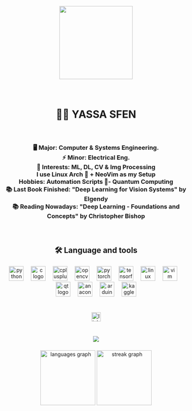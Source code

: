 <div align="center">
  <img height="200" src="https://i.imgur.com/ChdOIwW.jpg"  />
</div>

###

<br clear="both">

<h1 align="center">👩‍💻  YASSA SFEN </h1> 

###

<br clear="both">

<h3 align="center";">🖥️ Major: Computer & Systems Engineering. <br>⚡ Minor: Electrical Eng. <br> 🤖 Interests: ML, DL, CV & Img Processing <br> I use Linux Arch 🐧 + NeoVim as my Setup <br> Hobbies: Automation Scripts 📜- Quantum Computing <br> 📚 Last Book Finished: "Deep Learning for Vision Systems" by Elgendy <br> 📚 Reading Nowadays: "Deep Learning - Foundations and Concepts" by Christopher Bishop</h3> 

###

<br clear="both">

<h2 align="center">🛠 Language and tools</h2> 

###


<div align="center">
  <img src="https://cdn.jsdelivr.net/gh/devicons/devicon/icons/python/python-original.svg" height="40" alt="python logo"  />
  <img width="12" />
  <img src="https://cdn.jsdelivr.net/gh/devicons/devicon/icons/c/c-original.svg" height="40" alt="c logo"  />
  <img width="12" />
  <img src="https://cdn.jsdelivr.net/gh/devicons/devicon/icons/cplusplus/cplusplus-original.svg" height="40" alt="cplusplus logo"  />
  <img width="12" />
  <img src="https://cdn.jsdelivr.net/gh/devicons/devicon/icons/opencv/opencv-original.svg" height="40" alt="opencv logo"  />
  <img width="12" />
  <img src="https://cdn.jsdelivr.net/gh/devicons/devicon/icons/pytorch/pytorch-original.svg" height="40" alt="pytorch logo"  />
  <img width="12" />
  <img src="https://cdn.jsdelivr.net/gh/devicons/devicon/icons/tensorflow/tensorflow-original.svg" height="40" alt="tensorflow logo"  />
  <img width="12" />
  <img src="https://cdn.jsdelivr.net/gh/devicons/devicon/icons/linux/linux-original.svg" height="40" alt="linux logo"  />
  <img width="12" />
  <img src="https://cdn.jsdelivr.net/gh/devicons/devicon/icons/vim/vim-original.svg" height="40" alt="vim logo"  />
  <img width="12" />
  <img src="https://cdn.jsdelivr.net/gh/devicons/devicon/icons/qt/qt-original.svg" height="40" alt="qt logo"  />
  <img width="12" />
  <img src="https://cdn.jsdelivr.net/gh/devicons/devicon/icons/anaconda/anaconda-original.svg" height="40" alt="anaconda logo"  />
  <img width="12" />
  <img src="https://cdn.jsdelivr.net/gh/devicons/devicon/icons/arduino/arduino-original.svg" height="40" alt="arduino logo"  />
  <img width="12" />
  <img src="https://cdn.jsdelivr.net/gh/devicons/devicon/icons/kaggle/kaggle-original.svg" height="40" alt="kaggle logo"  />
</div>

###

<br clear="both">

<div align="center">
  <a href="https://www.linkedin.com/in/yassa9/" target="_blank">
    <img src="https://img.shields.io/static/v1?message=LinkedIn&logo=linkedin&label=&color=0077B5&logoColor=white&labelColor=&style=for-the-badge" height="25" alt="linkedin logo"  />
  </a>
</div>

###

<br clear="both">

<div align="center">
  <img src="https://visitor-badge.laobi.icu/badge?page_id=yassa9.yassa9&"  />
</div>

###

<div align="center">
  <img src="https://github-readme-stats.vercel.app/api/top-langs?username=yassa9&locale=en&hide_title=false&layout=compact&card_width=320&langs_count=5&theme=nightowl&hide_border=false&order=2" height="150" alt="languages graph"  />
  <img src="https://streak-stats.demolab.com?user=yassa9&locale=en&mode=daily&theme=dracula&hide_border=false&border_radius=5&order=3" height="150" alt="streak graph"  />
</div>

###
